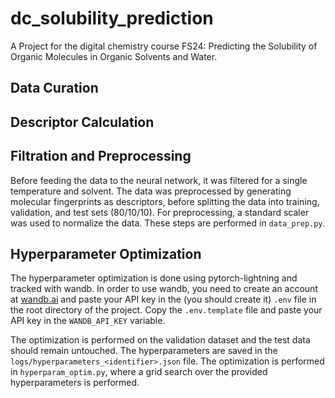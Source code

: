 # dc_solubility_prediction

A Project for the digital chemistry course FS24: Predicting the Solubility of Organic Molecules in Organic Solvents and Water.

## Data Curation

## Descriptor Calculation

## Filtration and Preprocessing

Before feeding the data to the neural network, it was filtered for a single temperature and solvent. The data was preprocessed by generating molecular fingerprints as descriptors, before splitting the data into training, validation, and test sets (80/10/10). For preprocessing, a standard scaler was used to normalize the data. These steps are performed in `data_prep.py`.

## Hyperparameter Optimization

The hyperparameter optimization is done using pytorch-lightning and tracked with wandb. In order to use wandb, you need to create an account at [wandb.ai](https://wandb.ai/) and paste your API key in the (you should create it) `.env` file in the root directory of the project. Copy the `.env.template` file and paste your API key in the `WANDB_API_KEY` variable.

The optimization is performed on the validation dataset and the test data should remain untouched. The hyperparameters are saved in the `logs/hyperparameters_<identifier>.json` file. The optimization is performed in `hyperparam_optim.py`, where a grid search over the provided hyperparameters is performed.
